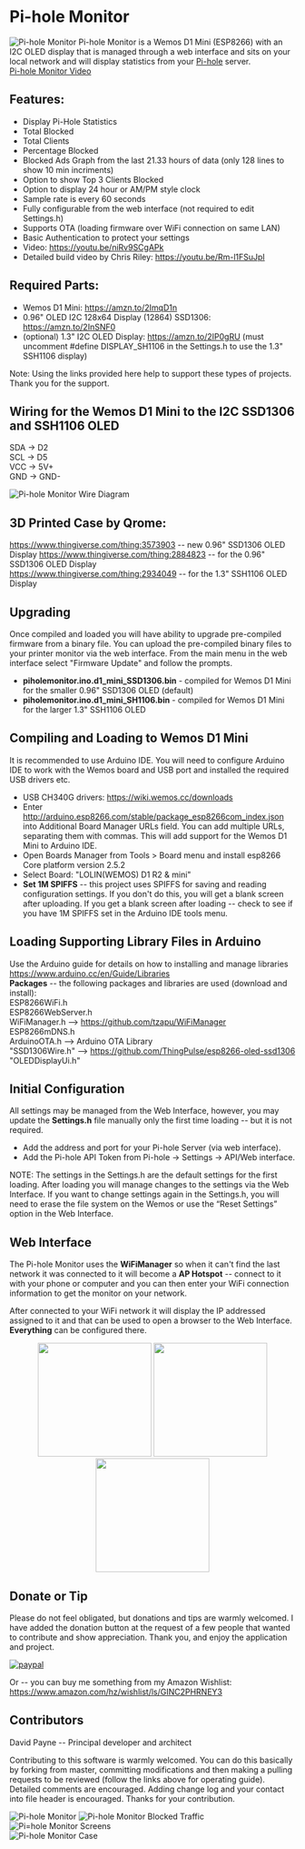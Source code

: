 # Pi-hole Monitor
![Pi-hole Monitor](/images/pi-hole-monitor-banner.jpg)
Pi-hole Monitor is a Wemos D1 Mini (ESP8266) with an I2C OLED display that is managed through a web interface and sits on your local network and will display statistics from your [Pi-hole](https://pi-hole.net/) server.  
[Pi-hole Monitor Video](https://youtu.be/np6YMbA8KvI)

## Features:
* Display Pi-Hole Statistics
* Total Blocked
* Total Clients
* Percentage Blocked
* Blocked Ads Graph from the last 21.33 hours of data (only 128 lines to show 10 min incriments)
* Option to show Top 3 Clients Blocked
* Option to display 24 hour or AM/PM style clock
* Sample rate is every 60 seconds
* Fully configurable from the web interface (not required to edit Settings.h)
* Supports OTA (loading firmware over WiFi connection on same LAN)
* Basic Authentication to protect your settings
* Video: https://youtu.be/niRv9SCgAPk
* Detailed build video by Chris Riley: https://youtu.be/Rm-l1FSuJpI

## Required Parts:
* Wemos D1 Mini: https://amzn.to/2ImqD1n
* 0.96" OLED I2C 128x64 Display (12864) SSD1306:  https://amzn.to/2InSNF0
* (optional) 1.3" I2C OLED Display: https://amzn.to/2IP0gRU (must uncomment #define DISPLAY_SH1106 in the Settings.h to use the 1.3" SSH1106 display)  

Note: Using the links provided here help to support these types of projects. Thank you for the support.  

## Wiring for the Wemos D1 Mini to the I2C SSD1306 and SSH1106 OLED
SDA -> D2  
SCL -> D5  
VCC -> 5V+  
GND -> GND-  

![Pi-hole Monitor Wire Diagram](/images/pi-hole-monitor-wiring.jpg)  

## 3D Printed Case by Qrome:  
https://www.thingiverse.com/thing:3573903 -- new 0.96" SSD1306 OLED Display
https://www.thingiverse.com/thing:2884823 -- for the 0.96" SSD1306 OLED Display  
https://www.thingiverse.com/thing:2934049 -- for the 1.3" SSH1106 OLED Display

## Upgrading
Once compiled and loaded you will have ability to upgrade pre-compiled firmware from a binary file.  You can upload the pre-compiled binary files to your printer monitor via the web interface.  From the main menu in the web interface select "Firmware Update" and follow the prompts.
* **piholemonitor.ino.d1_mini_SSD1306.bin** - compiled for Wemos D1 Mini for the smaller 0.96" SSD1306 OLED (default)
* **piholemonitor.ino.d1_mini_SH1106.bin** - compiled for Wemos D1 Mini for the larger 1.3" SSH1106 OLED

## Compiling and Loading to Wemos D1 Mini
It is recommended to use Arduino IDE.  You will need to configure Arduino IDE to work with the Wemos board and USB port and installed the required USB drivers etc.  
* USB CH340G drivers:  https://wiki.wemos.cc/downloads
* Enter http://arduino.esp8266.com/stable/package_esp8266com_index.json into Additional Board Manager URLs field. You can add multiple URLs, separating them with commas.  This will add support for the Wemos D1 Mini to Arduino IDE.
* Open Boards Manager from Tools > Board menu and install esp8266 Core platform version 2.5.2
* Select Board: "LOLIN(WEMOS) D1 R2 & mini"
* **Set 1M SPIFFS** -- this project uses SPIFFS for saving and reading configuration settings.  If you don't do this, you will get a blank screen after uploading.  If you get a blank screen after loading -- check to see if you have 1M SPIFFS set in the Arduino IDE tools menu.

## Loading Supporting Library Files in Arduino
Use the Arduino guide for details on how to installing and manage libraries https://www.arduino.cc/en/Guide/Libraries  
**Packages** -- the following packages and libraries are used (download and install):  
ESP8266WiFi.h  
ESP8266WebServer.h  
WiFiManager.h --> https://github.com/tzapu/WiFiManager  
ESP8266mDNS.h  
ArduinoOTA.h  --> Arduino OTA Library  
"SSD1306Wire.h" --> https://github.com/ThingPulse/esp8266-oled-ssd1306  
"OLEDDisplayUi.h"  

## Initial Configuration
All settings may be managed from the Web Interface, however, you may update the **Settings.h** file manually only the first time loading -- but it is not required.  
* Add the address and port for your Pi-hole Server (via web interface).
* Add the Pi-hole API Token from Pi-hole &rarr; Settings &rarr; API/Web interface.

NOTE: The settings in the Settings.h are the default settings for the first loading. After loading you will manage changes to the settings via the Web Interface. If you want to change settings again in the Settings.h, you will need to erase the file system on the Wemos or use the “Reset Settings” option in the Web Interface.  

## Web Interface
The Pi-hole Monitor uses the **WiFiManager** so when it can't find the last network it was connected to 
it will become a **AP Hotspot** -- connect to it with your phone or computer and you can then enter your WiFi connection information to get the monitor on your network.

After connected to your WiFi network it will display the IP addressed assigned to it and that can be 
used to open a browser to the Web Interface.  **Everything** can be configured there.

<p align="center">
  <img src="/images/Screenshot_1.png" width="200"/>
  <img src="/images/Screenshot_2.png" width="200"/>
  <img src="/images/Screenshot_3.png" width="200"/>
</p>

## Donate or Tip
Please do not feel obligated, but donations and tips are warmly welcomed.  I have added the donation button at the request of a few people that wanted to contribute and show appreciation.  Thank you, and enjoy the application and project.  

[![paypal](https://www.paypalobjects.com/en_US/i/btn/btn_donateCC_LG.gif)](https://www.paypal.com/cgi-bin/webscr?cmd=_s-xclick&hosted_button_id=6VPMTLASLSKWE)

Or -- you can buy me something from my Amazon Wishlist: https://www.amazon.com/hz/wishlist/ls/GINC2PHRNEY3  

## Contributors
David Payne -- Principal developer and architect  

Contributing to this software is warmly welcomed. You can do this basically by
forking from master, committing modifications and then making a pulling requests to be reviewed (follow the links above
for operating guide).  Detailed comments are encouraged.  Adding change log and your contact into file header is encouraged.
Thanks for your contribution.

![Pi-hole Monitor](/images/pi-hole-monitor.jpg) 
![Pi-hole Monitor Blocked Traffic](/images/screens-02.jpg)  
![Pi=hole Monitor Screens](/images/screens-01.jpg)  
![Pi-hole Monitor Case](/images/case.jpg)

